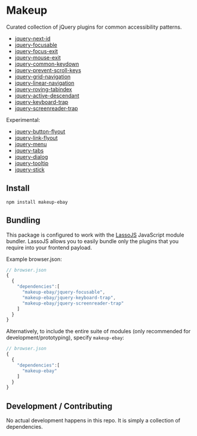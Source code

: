 # Makeup

Curated collection of jQuery plugins for common accessibility patterns.

* [jquery-next-id](https://github.com/ianmcburnie/jquery-next-id)
* [jquery-focusable](https://github.com/ianmcburnie/jquery-focusable)
* [jquery-focus-exit](https://github.com/ianmcburnie/jquery-focus-exit)
* [jquery-mouse-exit](https://github.com/ianmcburnie/jquery-mouse-exit)
* [jquery-common-keydown](https://github.com/ianmcburnie/jquery-common-keydown)
* [jquery-prevent-scroll-keys](https://github.com/ianmcburnie/jquery-prevent-scroll-keys)
* [jquery-grid-navigation](https://github.com/ianmcburnie/jquery-grid-navigation)
* [jquery-linear-navigation](https://github.com/ianmcburnie/jquery-linear-navigation)
* [jquery-roving-tabindex](https://github.com/ianmcburnie/jquery-roving-tabindex)
* [jquery-active-descendant](https://github.com/ianmcburnie/jquery-active-descendant)
* [jquery-keyboard-trap](https://github.com/ianmcburnie/jquery-keyboard-trap)
* [jquery-screenreader-trap](https://github.com/ianmcburnie/jquery-screenreader-trap)

Experimental:

* [jquery-button-flyout](https://github.com/ianmcburnie/jquery-button-flyout)
* [jquery-link-flyout](https://github.com/ianmcburnie/jquery-link-flyout)
* [jquery-menu](https://github.com/ianmcburnie/jquery-menu)
* [jquery-tabs](https://github.com/ianmcburnie/jquery-tabs)
* [jquery-dialog](https://github.com/ianmcburnie/jquery-dialog)
* [jquery-tooltip](https://github.com/ianmcburnie/jquery-tooltip)
* [jquery-stick](https://github.com/ianmcburnie/jquery-stick)

## Install

`npm install makeup-ebay`

## Bundling

This package is configured to work with the <a href="https://github.com/lasso-js/lasso">LassoJS</a> JavaScript module bundler. LassoJS allows you to easily bundle only the plugins that you require into your frontend payload.

Example browser.json:

```js
// browser.json
{
  {
    "dependencies":[
      "makeup-ebay/jquery-focusable",
      "makeup-ebay/jquery-keyboard-trap",
      "makeup-ebay/jquery-screenreader-trap"
    ]
  }
}
```

Alternatively, to include the entire suite of modules (only recommended for development/prototyping), specify `makeup-ebay`:

```js
// browser.json
{
  {
    "dependencies":[
      "makeup-ebay"
    ]
  }
}
```

## Development / Contributing

No actual development happens in this repo. It is simply a collection of dependencies.
